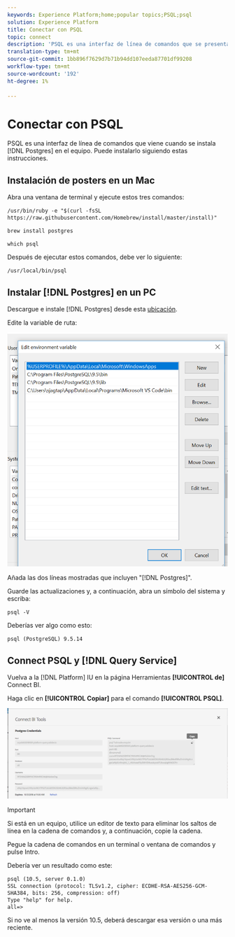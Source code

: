 ```yaml
---
keywords: Experience Platform;home;popular topics;PSQL;psql
solution: Experience Platform
title: Conectar con PSQL
topic: connect
description: 'PSQL es una interfaz de línea de comandos que se presenta al instalar Postgres en el equipo. Puede instalarlo siguiendo estas instrucciones. '
translation-type: tm+mt
source-git-commit: 1bb896f7629d7b71b94dd107eeda87701df99208
workflow-type: tm+mt
source-wordcount: '192'
ht-degree: 1%

---
```



# Conectar con PSQL

PSQL es una interfaz de línea de comandos que viene cuando se instala [!DNL Postgres] en el equipo. Puede instalarlo siguiendo estas instrucciones.

## Instalación de posters en un Mac

Abra una ventana de terminal y ejecute estos tres comandos:

```shell
/usr/bin/ruby -e "$(curl -fsSL https://raw.githubusercontent.com/Homebrew/install/master/install)"
```

```shell
brew install postgres
```

```shell
which psql
```

Después de ejecutar estos comandos, debe ver lo siguiente:

```shell
/usr/local/bin/psql
```

## Instalar [!DNL Postgres] en un PC

Descargue e instale [!DNL Postgres] desde esta [ubicación](https://www.postgresql.org/download/windows/).

Edite la variable de ruta:

![Imagen](../images/clients/psql/path.png)

Añada las dos líneas mostradas que incluyen &quot;[!DNL Postgres]&quot;.

Guarde las actualizaciones y, a continuación, abra un símbolo del sistema y escriba:

```shell
psql -V
```

Deberías ver algo como esto:

```shell
psql (PostgreSQL) 9.5.14
```

## Connect PSQL y [!DNL Query Service]

Vuelva a la [!DNL Platform] IU en la página Herramientas **[!UICONTROL de]** Connect BI.

Haga clic en **[!UICONTROL Copiar]** para el comando **[!UICONTROL PSQL]**.

![Imagen](../images/clients/psql/connect-bi.png)

>[!IMPORTANT]
>
>Si está en un equipo, utilice un editor de texto para eliminar los saltos de línea en la cadena de comandos y, a continuación, copie la cadena.

Pegue la cadena de comandos en un terminal o ventana de comandos y pulse Intro.

Debería ver un resultado como este:

```shell
psql (10.5, server 0.1.0)
SSL connection (protocol: TLSv1.2, cipher: ECDHE-RSA-AES256-GCM-SHA384, bits: 256, compression: off)
Type "help" for help.
all=>
```

Si no ve al menos la versión 10.5, deberá descargar esa versión o una más reciente.